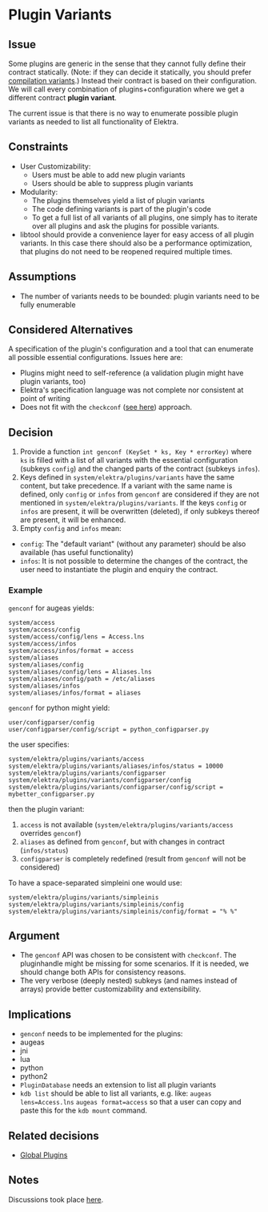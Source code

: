# Plugin Variants

## Issue

Some plugins are generic in the sense that they cannot fully
define their contract statically.
(Note: if they can decide it statically, you should prefer
 [compilation variants](/doc/tutorials/compilation-variants.md).)
Instead their contract is based on their
configuration. We will call every combination of plugins+configuration
where we get a different contract **plugin variant**.

The current issue is that there is no way to enumerate
possible plugin variants as needed to list all functionality
of Elektra.


## Constraints

- User Customizability:
  - Users must be able to add new plugin variants
  - Users should be able to suppress plugin variants
- Modularity: 
  - The plugins themselves yield a list of plugin variants
  - The code defining variants is part of the plugin's code
  - To get a full list of all variants of all plugins, one
    simply has to iterate over all plugins and ask the plugins
    for possible variants.
- libtool should provide a convenience layer for easy access of all
  plugin variants. In this case there should also be a performance
  optimization, that plugins do not need to be reopened required
  multiple times.


## Assumptions

- The number of variants needs to be bounded:
  plugin variants need to be fully enumerable


## Considered Alternatives

A specification of the plugin's configuration and a tool that
can enumerate all possible essential configurations. Issues here
are:

- Plugins might need to self-reference (a validation plugin
  might have plugin variants, too)
- Elektra's specification language was not complete nor consistent at point
  of writing
- Does not fit with the `checkconf` ([see here](http://git.libelektra.org/issues/559))
  approach.


## Decision

1. Provide a function `int genconf (KeySet * ks, Key * errorKey)` where `ks`
   is filled with a list of all variants with the essential configuration (subkeys `config`)
   and the changed parts of the contract (subkeys `infos`).
2. Keys defined in `system/elektra/plugins/variants` have the same content,
   but take precedence. If a variant with the same name is defined, only `config` or `infos`
   from `genconf` are considered if they are not mentioned in `system/elektra/plugins/variants`.
   If the keys `config` or `infos` are present, it will be overwritten (deleted),
   if only subkeys thereof are present, it will be enhanced.
3. Empty `config` and `infos` mean:
 - `config`: The "default variant" (without any parameter) should be also available
   (has useful functionality)
 - `infos`: It is not possible to determine the changes of the contract,
   the user need to instantiate the plugin and enquiry the contract.

### Example

`genconf` for augeas yields:
```
system/access
system/access/config
system/access/config/lens = Access.lns
system/access/infos
system/access/infos/format = access
system/aliases
system/aliases/config
system/aliases/config/lens = Aliases.lns
system/aliases/config/path = /etc/aliases
system/aliases/infos
system/aliases/infos/format = aliases
```

`genconf` for python might yield:
```
user/configparser/config
user/configparser/config/script = python_configparser.py
```

the user specifies:
```
system/elektra/plugins/variants/access
system/elektra/plugins/variants/aliases/infos/status = 10000
system/elektra/plugins/variants/configparser
system/elektra/plugins/variants/configparser/config
system/elektra/plugins/variants/configparser/config/script = mybetter_configparser.py
```

then the plugin variant:

1. `access` is not available (`system/elektra/plugins/variants/access` overrides `genconf`)
2. `aliases` as defined from `genconf`, but with changes in contract (`infos/status`)
3. `configparser` is completely redefined (result from `genconf` will not be considered)


To have a space-separated simpleini one would use:
```
system/elektra/plugins/variants/simpleinis
system/elektra/plugins/variants/simpleinis/config
system/elektra/plugins/variants/simpleinis/config/format = "% %"
```


## Argument

- The `genconf` API was chosen to be consistent with `checkconf`.
  The pluginhandle might be missing for some scenarios.
  If it is needed, we should change both APIs for consistency reasons.
- The very verbose (deeply nested) subkeys (and names instead of arrays) provide
  better customizability and extensibility.

## Implications

- `genconf` needs to be implemented for the plugins:
 - augeas
 - jni
 - lua
 - python
 - python2
- `PluginDatabase` needs an extension to list all plugin variants
- `kdb list` should be able to list all variants, e.g. like:
  `augeas lens=Access.lns`
  `augeas format=access`
  so that a user can copy and paste this for the `kdb mount` command.


## Related decisions

- [Global Plugins](global_plugins.md)


## Notes

Discussions took place [here](http://git.libelektra.org/issues/1006).
